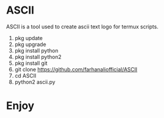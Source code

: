 # ASCII
ASCII is a tool used to create ascii text logo for termux scripts.

1. pkg update
2. pkg upgrade
3. pkg install python
4. pkg install python2
5. pkg install git
6. git clone https://github.com/farhanaliofficial/ASCII
7. cd ASCII
8. python2 ascii.py

# Enjoy

